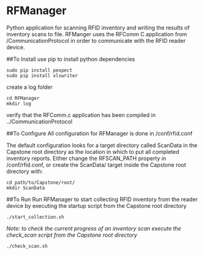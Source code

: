 # RFManager
Python application for scanning RFID inventory and writing the results of inventory scans to file. RFManger uses the
RFComm C application from /CommunicationProtocol in order to communicate with the RFID reader device.
 
##To Install
use pip to install python dependencies
```
sudo pip install pexpect
sudo pip install xlswriter
```
create a log folder
```
cd RFManager
mkdir log
```
verify that the RFComm.c application has been compiled in ../CommunicationProtocol

##To Configure
All configuration for RFManager is done in /conf/rfid.conf

The default configuration looks for a target directory called ScanData in the Capstone root directory as the location 
in which to put all completed inventory reports.
Either change the RFSCAN_PATH property in /conf/rfid.conf, or create the ScanData/ target inside the Capstone root directory with:
```
cd path/to/Capstone/root/
mkdir ScanData
```
 
##To Run
Run RFManager to start collecting RFID inventory from the reader device by executing the startup script from the Capstone root directory
```
./start_collection.sh
```
*Note: to check the current progress of an inventory scan execute the check_scan script from the Capstone root directory*
```
./check_scan.sh
```
